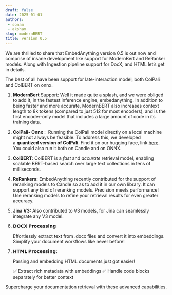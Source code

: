 ```yaml
---
draft: false 
date: 2025-01-01
authors: 
 - sonam
 - akshay
slug: modernBERT
title: version 0.5
---
```


We are thrilled to share that EmbedAnything version 0.5 is out now and comprise of insane development like support for ModernBert and ReRanker models. Along with Ingestion pipeline support for DocX, and HTML let’s get in details.

The best of all have been support for late-interaction model, both ColPali and ColBERT on onnx.

1. **ModernBert** Support: Well it made quite a splash, and we were obliged to add it, in the fastest inference engine, embedanything. In addition to being faster and more accurate, ModernBERT also increases context length to 8k tokens (compared to just 512 for most encoders), and is the first encoder-only model that includes a large amount of code in its training data.
2. **ColPali- Onnx** :  Running the ColPali model directly on a local machine might not always be feasible. To address this, we developed a **quantized version of ColPali**. Find it on our hugging face, link [here](https://huggingface.co/starlight-ai/colpali-v1.2-merged-onnx). You could also run it both on Candle and on ONNX.
3. **ColBERT**: ColBERT is a *fast* and *accurate* retrieval model, enabling scalable BERT-based search over large text collections in tens of milliseconds.
4. **ReRankers:** EmbedAnything recently contributed for the support of reranking models to Candle so as to add it in our own library. It can support any kind of reranking models. Precision meets performance! Use reranking models to refine your retrieval results for even greater accuracy.
5. **Jina V3:** Also contributed to V3 models, for Jina can seamlessly integrate any V3 model.
6.  **𝗗𝗢𝗖𝗫 𝗣𝗿𝗼𝗰𝗲𝘀𝘀𝗶𝗻𝗴**
    
    Effortlessly extract text from .docx files and convert it into embeddings. Simplify your document workflows like never before!
    
7. **𝗛𝗧𝗠𝗟 𝗣𝗿𝗼𝗰𝗲𝘀𝘀𝗶𝗻𝗴:**
   
   Parsing and embedding HTML documents just got easier!

    ✅ Extract rich metadata with embeddings
    ✅ Handle code blocks separately for better context

Supercharge your documentation retrieval with these advanced capabilities.